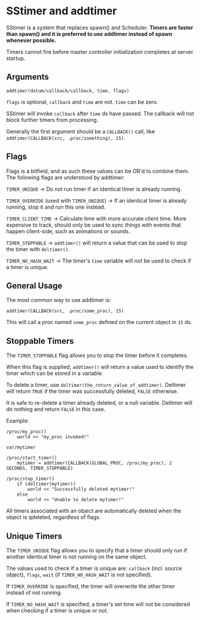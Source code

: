 # SStimer and addtimer #
SStimer is a system that replaces spawn() and Scheduler. **Timers are faster than spawn() and it is preferred to use addtimer instead of spawn whenever possible.**

Timers cannot fire before master controller initialization completes at server startup.

## Arguments ##

`addtimer(datum/callback/callback, time, flags)`

`flags` is optional, `callback` and `time` are not. `time` can be zero.

SStimer will invoke `callback` after `time` ds have passed. The callback will not block further timers from processing.

Generally the first argument should be a `CALLBACK()` call, like `addtimer(CALLBACK(src, .proc/something), 15)`.

## Flags ##
Flags is a bitfield, and as such these values can be OR'd to combine them.
The following flags are understood by addtimer:

`TIMER_UNIQUE` -> Do not run timer if an identical timer is already running.

`TIMER_OVERRIDE` (used with `TIMER_UNIQUE`) -> If an identical timer is already running, stop it and run this one instead.

`TIMER_CLIENT_TIME` -> Calculate time with more accurate client time. More expensive to track, should only be used to sync things with events that happen client-side, such as animations or sounds.

`TIMER_STOPPABLE` -> `addtimer()` will return a value that can be used to stop the timer with `deltimer()`.

`TIMER_NO_HASH_WAIT` -> The timer's `time` variable will not be used to check if a timer is unique.

## General Usage ##
The most common way to use addtimer is:

`addtimer(CALLBACK(src, .proc/some_proc), 15)`

This will call a proc named `some_proc` defined on the current object in `15` ds.


## Stoppable Timers ##
The `TIMER_STOPPABLE` flag allows you to stop the timer before it completes.

When this flag is supplied, `addtimer()` will return a value used to identify the timer which can be stored in a variable.

To delete a timer, use `deltimer(the_return_value_of_addtimer)`. Deltimer will return `TRUE` if the timer was successfully deleted, `FALSE` otherwise. 

It is safe to re-delete a timer already deleted, or a null variable. Deltimer will do nothing and return `FALSE` in this case.

Example:
```
/proc/my_proc()
	world << "my_proc invoked!"
  
var/mytimer

/proc/start_timer()
	mytimer = addtimer(CALLBACK(GLOBAL_PROC, /proc/my_proc), 2 SECONDS, TIMER_STOPPABLE)
    
/proc/stop_timer()
	if (deltimer(mytimer))
		world << "Successfully deleted mytimer!"
	else
		world << "Unable to delete mytimer!"
```

All timers associated with an object are automatically deleted when the object is qdeleted, regardless of flags.

## Unique Timers ##
The `TIMER_UNIQUE` flag allows you to specify that a timer should only run if another identical timer is not running on the same object.

The values used to check if a timer is unique are: `callback` (incl. source object), `flags`, `wait` (if `TIMER_NO_HASH_WAIT` is not specified).

If `TIMER_OVERRIDE` is specified, the timer will overwrite the other timer instead of not running.

If `TIMER_NO_HASH_WAIT` is specified, a timer's set time will not be considered when checking if a timer is unique or not.
